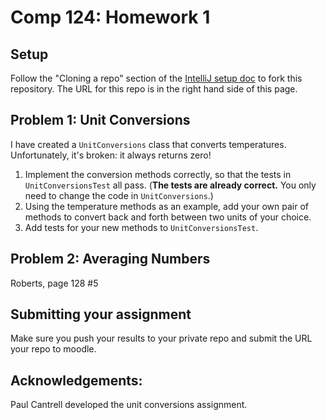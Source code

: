 Comp 124: Homework 1
====

Setup
---
Follow the "Cloning a repo" section of the [IntelliJ setup doc](https://docs.google.com/a/macalester.edu/document/d/1YCFhChx8lCrh7DZXp9oqnWptu8e_Y2um4-5EC2PMvD4/edit#heading=h.x8g2dpj52ulr) to fork this repository.
The URL for this repo is in the right hand side of this page.


Problem 1: Unit Conversions
---

I have created a `UnitConversions` class that converts temperatures. Unfortunately, it's broken: it always returns zero!

1. Implement the conversion methods correctly, so that the tests in `UnitConversionsTest` all pass.
   (**The tests are already correct.** You only need to change the code in `UnitConversions`.)
2. Using the temperature methods as an example, add your own pair of methods to convert back
   and forth between two units of your choice.
3. Add tests for your new methods to `UnitConversionsTest`.


Problem 2: Averaging Numbers
---

Roberts, page 128 #5

Submitting your assignment
---
Make sure you push your results to your private repo and submit the URL your repo to moodle.

Acknowledgements:
---
Paul Cantrell developed the unit conversions assignment.
